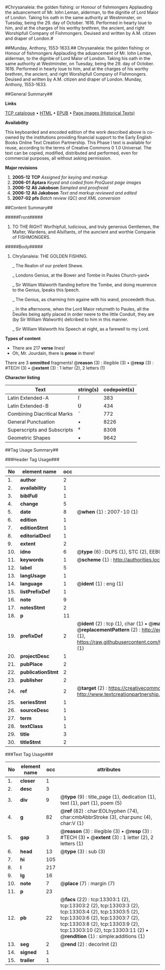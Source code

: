 #Chrysanaleia: the golden fishing: or Honour of fishmongers Applauding the aduancement of Mr. Iohn Leman, alderman, to the dignitie of Lord Maior of London. Taking his oath in the same authority at Westminster, on Tuesday, being the 29. day of October. 1616. Performed in hearty loue to him, and at the charges of his worthy brethren, the ancient, and right Worshipfull Company of Fishmongers. Deuised and written by A.M. citizen and draper of London.#

##Munday, Anthony, 1553-1633.##
Chrysanaleia: the golden fishing: or Honour of fishmongers Applauding the aduancement of Mr. Iohn Leman, alderman, to the dignitie of Lord Maior of London. Taking his oath in the same authority at Westminster, on Tuesday, being the 29. day of October. 1616. Performed in hearty loue to him, and at the charges of his worthy brethren, the ancient, and right Worshipfull Company of Fishmongers. Deuised and written by A.M. citizen and draper of London.
Munday, Anthony, 1553-1633.

##General Summary##

**Links**

[TCP catalogue](http://www.ota.ox.ac.uk/tcp/)  • 
[HTML](http://tei.it.ox.ac.uk/tcp/Texts-HTML/free/A68/A68488.html)  • 
[EPUB](http://tei.it.ox.ac.uk/tcp/Texts-EPUB/free/A68/A68488.epub) • 
[Page images (Historical Texts)](https://data.historicaltexts.jisc.ac.uk/view?pubId=eebo-99848223e&pageId=eebo-99848223e-13303-1)

**Availability**

This keyboarded and encoded edition of the
	       work described above is co-owned by the institutions
	       providing financial support to the Early English Books
	       Online Text Creation Partnership. This Phase I text is
	       available for reuse, according to the terms of Creative
	       Commons 0 1.0 Universal. The text can be copied,
	       modified, distributed and performed, even for
	       commercial purposes, all without asking permission.

**Major revisions**

1. __2005-12__ __TCP__ *Assigned for keying and markup*
1. __2006-01__ __Aptara__ *Keyed and coded from ProQuest page images*
1. __2006-12__ __Ali Jakobson__ *Sampled and proofread*
1. __2006-12__ __Ali Jakobson__ *Text and markup reviewed and edited*
1. __2007-02__ __pfs__ *Batch review (QC) and XML conversion*

##Content Summary##

#####Front#####

1. TO THE RIGHT
Worſhipfull, Iudicious, and truly
generous Gentlemen, the Maſter,
Wardens, and Aſsiſtants, of the auncient
and worthie Companie of
FISHMONGERS.

#####Body#####

1. Chryſanaleia:
THE GOLDEN
FISHING.

    _ The Reaſon of our preſent Shewe.

    _ Londons Genius, at the Bower and
Tombe in Paules Church-yard▪

    _ Sir William Walworth ſtanding before
the Tombe, and doing reuerence to
the Genius, ſpeaks this ſpeech.

    _ The Genius, as charming him againe with
his wand, proceedeth thus.

    _ In the afternoone, when the Lord
Maior returneth to Paules, all the Deuiſes
being aptly placed in order neere to the little
Conduit, they are (by Sir William
Walworth) deſcribed to him in
this manner.

    _ Sir William Walworth his Speech at night, as
a farewell to my Lord.

**Types of content**

  * There are 217 **verse** lines!
  * Oh, Mr. Jourdain, there is **prose** in there!

There are 3 **ommitted** fragments! 
 @__reason__ (3) : illegible (3)  •  @__resp__ (3) : #TECH (3)  •  @__extent__ (3) : 1 letter (2), 2 letters (1)

**Character listing**


|Text|string(s)|codepoint(s)|
|---|---|---|
|Latin Extended-A|ſ|383|
|Latin Extended-B|Ʋ|434|
|Combining             Diacritical Marks|̄|772|
|General Punctuation|•|8226|
|Superscripts             and Subscripts|⁴|8308|
|Geometric Shapes|▪|9642|

##Tag Usage Summary##

###Header Tag Usage###

|No|element name|occ|attributes|
|---|---|---|---|
|1.|__author__|2||
|2.|__availability__|1||
|3.|__biblFull__|1||
|4.|__change__|5||
|5.|__date__|8| @__when__ (1) : 2007-10 (1)|
|6.|__edition__|1||
|7.|__editionStmt__|1||
|8.|__editorialDecl__|1||
|9.|__extent__|2||
|10.|__idno__|6| @__type__ (6) : DLPS (1), STC (2), EEBO-CITATION (1), PROQUEST (1), VID (1)|
|11.|__keywords__|1| @__scheme__ (1) : http://authorities.loc.gov/ (1)|
|12.|__label__|5||
|13.|__langUsage__|1||
|14.|__language__|1| @__ident__ (1) : eng (1)|
|15.|__listPrefixDef__|1||
|16.|__note__|9||
|17.|__notesStmt__|2||
|18.|__p__|11||
|19.|__prefixDef__|2| @__ident__ (2) : tcp (1), char (1)  •  @__matchPattern__ (2) : ([0-9\-]+):([0-9IVX]+) (1), (.+) (1)  •  @__replacementPattern__ (2) : http://eebo.chadwyck.com/downloadtiff?vid=$1&page=$2 (1), https://raw.githubusercontent.com/textcreationpartnership/Texts/master/tcpchars.xml#$1 (1)|
|20.|__projectDesc__|1||
|21.|__pubPlace__|2||
|22.|__publicationStmt__|2||
|23.|__publisher__|2||
|24.|__ref__|2| @__target__ (2) : https://creativecommons.org/publicdomain/zero/1.0/ (1), http://www.textcreationpartnership.org/docs/. (1)|
|25.|__seriesStmt__|1||
|26.|__sourceDesc__|1||
|27.|__term__|1||
|28.|__textClass__|1||
|29.|__title__|3||
|30.|__titleStmt__|2||


###Text Tag Usage###

|No|element name|occ|attributes|
|---|---|---|---|
|1.|__closer__|1||
|2.|__desc__|3||
|3.|__div__|9| @__type__ (9) : title_page (1), dedication (1), text (1), part (1), poem (5)|
|4.|__g__|82| @__ref__ (82) : char:EOLhyphen (74), char:cmbAbbrStroke (3), char:punc (4), char:V (1)|
|5.|__gap__|3| @__reason__ (3) : illegible (3)  •  @__resp__ (3) : #TECH (3)  •  @__extent__ (3) : 1 letter (2), 2 letters (1)|
|6.|__head__|13| @__type__ (3) : sub (3)|
|7.|__hi__|105||
|8.|__l__|217||
|9.|__lg__|16||
|10.|__note__|7| @__place__ (7) : margin (7)|
|11.|__p__|23||
|12.|__pb__|22| @__facs__ (22) : tcp:13303:1 (2), tcp:13303:2 (2), tcp:13303:3 (2), tcp:13303:4 (2), tcp:13303:5 (2), tcp:13303:6 (2), tcp:13303:7 (2), tcp:13303:8 (2), tcp:13303:9 (2), tcp:13303:10 (2), tcp:13303:11 (2)  •  @__rendition__ (1) : simple:additions (1)|
|13.|__seg__|2| @__rend__ (2) : decorInit (2)|
|14.|__signed__|1||
|15.|__trailer__|1||
